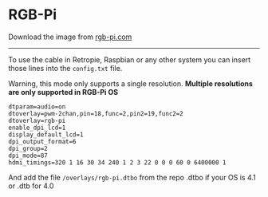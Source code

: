 # RGB-Pi

Download the image from [rgb-pi.com](http://RGB-Pi.com)

------------------------------------------------------------------------------

To use the cable in Retropie, Raspbian or any other system you can insert those lines into the `config.txt` file.

Warning, this mode only supports a single resolution. **Multiple resolutions are only supported in RGB-Pi OS**

```
dtparam=audio=on
dtoverlay=pwm-2chan,pin=18,func=2,pin2=19,func2=2
dtoverlay=rgb-pi
enable_dpi_lcd=1
display_default_lcd=1
dpi_output_format=6
dpi_group=2
dpi_mode=87
hdmi_timings=320 1 16 30 34 240 1 2 3 22 0 0 0 60 0 6400000 1
```

And add the file `/overlays/rgb-pi.dtbo` from the repo .dtbo if your OS is 4.1 or .dtb for 4.0
